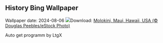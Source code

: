 ## History Bing Wallpaper
Wallpaper date: 2024-08-06
![](https://www.bing.com/th?id=OHR.MolokiniHawaii_IT-IT9190436704_UHD.jpg&w=1000)Download: [Molokini, Maui, Hawaii, USA (© Douglas Peebles/eStock Photo)](https://www.bing.com/th?id=OHR.MolokiniHawaii_IT-IT9190436704_UHD.jpg)

Auto get programm by LtgX

